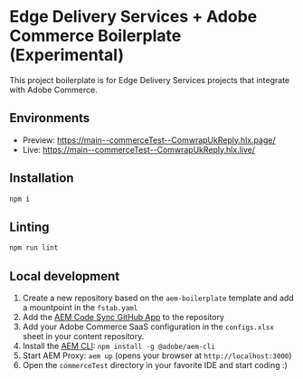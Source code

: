 # Edge Delivery Services + Adobe Commerce Boilerplate (Experimental)
This project boilerplate is for Edge Delivery Services projects that integrate with Adobe Commerce.

## Environments
- Preview: https://main--commerceTest--ComwrapUkReply.hlx.page/
- Live: https://main--commerceTest--ComwrapUkReply.hlx.live/

## Installation

```sh
npm i
```

## Linting

```sh
npm run lint
```

## Local development

1. Create a new repository based on the `aem-boilerplate` template and add a mountpoint in the `fstab.yaml`
1. Add the [AEM Code Sync GitHub App](https://github.com/apps/aem-code-sync) to the repository
1. Add your Adobe Commerce SaaS configuration in the `configs.xlsx` sheet in your content repository.
1. Install the [AEM CLI](https://github.com/adobe/aem-cli): `npm install -g @adobe/aem-cli`
1. Start AEM Proxy: `aem up` (opens your browser at `http://localhost:3000`)
1. Open the `commerceTest` directory in your favorite IDE and start coding :)
